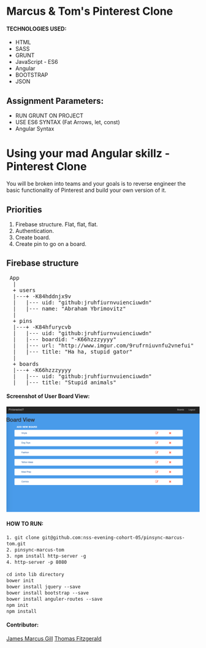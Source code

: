 # Marcus & Tom's Pinterest Clone

#### TECHNOLOGIES USED:
- HTML
- SASS
- GRUNT
- JavaScript - ES6
- Angular
- BOOTSTRAP
- JSON

## Assignment Parameters:
* RUN GRUNT ON PROJECT
* USE ES6 SYNTAX (Fat Arrows, let, const)
* Angular Syntax

# Using your mad Angular skillz - Pinterest Clone

You will be broken into teams and your goals is to reverse engineer the basic functionality of Pinterest and build your own version of it.

## Priorities

1. Firebase structure. Flat, flat, flat.
2. Authentication.
3. Create board.
4. Create pin to go on a board.

## Firebase structure

<pre>
 App
  |
  + users
  |---+ -K84hddnjx9v
  |   |--- uid: "github:jruhfiurnvuienciuwdn"
  |   |--- name: "Abraham Ybrimovitz"
  |
  + pins
  |---+ -K84hfurycvb
  |   |--- uid: "github:jruhfiurnvuienciuwdn"
  |   |--- boardid: "-K66hzzzyyyy"
  |   |--- url: "http://www.imgur.com/9rufrniuvnfu2vnefui"
  |   |--- title: "Ha ha, stupid gator"
  |
  + boards
  |---+ -K66hzzzyyyy
  |   |--- uid: "github:jruhfiurnvuienciuwdn"
  |   |--- title: "Stupid animals"
</pre>


#### Screenshot of User Board View:
![Splashpage](https://raw.githubusercontent.com/nss-evening-cohort-05/pinsync-marcus-tom/master/images/loginScreenShot.png)




#### HOW TO RUN:
```
1. git clone git@github.com:nss-evening-cohort-05/pinsync-marcus-tom.git
2. pinsync-marcus-tom
3. npm install http-server -g
4. http-server -p 8080

cd into lib directory
bower init
bower install jquery --save
bower install bootstrap --save
bower install anguler-routes --save
npm init
npm install

```

#### Contributor:
[James Marcus Gill](https://github.com/jmarcusgill)
[Thomas Fitzgerald](https://github.com/basictom)
